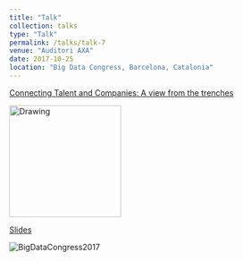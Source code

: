 ```yaml
---
title: "Talk"
collection: talks
type: "Talk"
permalink: /talks/talk-7
venue: "Auditori AXA"
date: 2017-10-25
location: "Big Data Congress, Barcelona, Catalonia"
---
```


[Connecting Talent and Companies: A view from the trenches](https://bigdatacongress.barcelona/programa/)

<img src="https://github.com/algorismes/algorismes.github.io/blob/master/images/bd2017-1.jpg" alt="Drawing" style="width: 200px;"/>

[Slides](https://github.com/algorismes/algorismes.github.io/blob/master/_talks/BigDataCongress2017.pdf)

![BigDataCongress2017](https://github.com/algorismes/algorismes.github.io/blob/master/images/bd2017-1.jpg)

